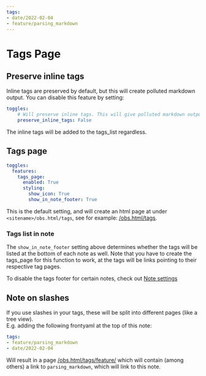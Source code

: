 ```yaml
---
tags:
- date/2022-02-04
- feature/parsing_markdown
---
```

# Tags Page   
   
   
## Preserve inline tags   
Inline tags are preserved by default, but this will create polluted markdown output. You can disable this feature by setting:   
``` yaml
toggles:
	# Will preserve inline tags. This will give polluted markdown output
	preserve_inline_tags: False
```
   
   
The inline tags will be added to the tags_list regardless.   
   
## Tags page   
``` yaml
toggles:
  features:
    tags_page:
      enabled: True
      styling:
        show_icon: True
        show_in_note_footer: True
```
   
   
This is the default setting, and will create an html page at under `<sitename>/obs.html/tags`, see for example: [/obs.html/tags](/obs.html/tags).   
   
### Tags list in note   
The `show_in_note_footer` setting above determines whether the tags will be listed at the bottom of each note as well. Note that you have to create the tags_page for this function to work, at the tags will be links pointing to their respective tag pages.   
   
To disable the tags footer for certain notes, check out [Note settings](../../Configurations/Note%20settings/Note%20settings.md#no_tags_footer)   
   
## Note on slashes   
If you use slashes in your tags, these will be split into different pages (like a tree view).   
E.g. adding the following frontyaml at the top of this note:   
   
``` yaml
tags:
- feature/parsing_markdown
- date/2022-02-04
```
   
   
Will result in a page [/obs.html/tags/feature/](/obs.html/tags/feature/) which will contain (among others) a link to  `parsing_markdown`, which will link to this note.